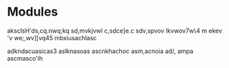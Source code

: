 # Modules
aksclsH'ds,cq.nwq;kq
sd,mvkjvwl
c,sdce]e.c
sdv,spvov
lkvwov7w\4
m
ekev\
'v
we;,wv][vq45
mbxiusachlasc

adkndacuasicas3
aslknasoas
ascnkhachoc
asm,acnoia
ad/, ampa
ascmasco'ih
